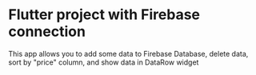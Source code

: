 # Flutter project with Firebase connection

This app allows you to add some data to Firebase Database, delete data, sort by "price" column, and show data in DataRow widget